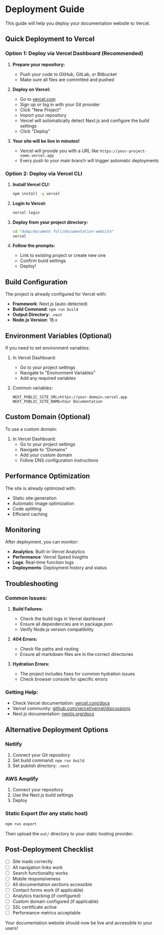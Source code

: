 # Deployment Guide

This guide will help you deploy your documentation website to Vercel.

## Quick Deployment to Vercel

### Option 1: Deploy via Vercel Dashboard (Recommended)

1. **Prepare your repository:**
   - Push your code to GitHub, GitLab, or Bitbucket
   - Make sure all files are committed and pushed

2. **Deploy on Vercel:**
   - Go to [vercel.com](https://vercel.com)
   - Sign up or log in with your Git provider
   - Click "New Project"
   - Import your repository
   - Vercel will automatically detect Next.js and configure the build settings
   - Click "Deploy"

3. **Your site will be live in minutes!**
   - Vercel will provide you with a URL like `https://your-project-name.vercel.app`
   - Every push to your main branch will trigger automatic deployments

### Option 2: Deploy via Vercel CLI

1. **Install Vercel CLI:**
   ```bash
   npm install -g vercel
   ```

2. **Login to Vercel:**
   ```bash
   vercel login
   ```

3. **Deploy from your project directory:**
   ```bash
   cd "dump/document full/documentation-website"
   vercel
   ```

4. **Follow the prompts:**
   - Link to existing project or create new one
   - Confirm build settings
   - Deploy!

## Build Configuration

The project is already configured for Vercel with:

- **Framework**: Next.js (auto-detected)
- **Build Command**: `npm run build`
- **Output Directory**: `.next`
- **Node.js Version**: 18.x

## Environment Variables (Optional)

If you need to set environment variables:

1. In Vercel Dashboard:
   - Go to your project settings
   - Navigate to "Environment Variables"
   - Add any required variables

2. Common variables:
   ```
   NEXT_PUBLIC_SITE_URL=https://your-domain.vercel.app
   NEXT_PUBLIC_SITE_NAME=Your Documentation
   ```

## Custom Domain (Optional)

To use a custom domain:

1. In Vercel Dashboard:
   - Go to your project settings
   - Navigate to "Domains"
   - Add your custom domain
   - Follow DNS configuration instructions

## Performance Optimization

The site is already optimized with:
- Static site generation
- Automatic image optimization
- Code splitting
- Efficient caching

## Monitoring

After deployment, you can monitor:
- **Analytics**: Built-in Vercel Analytics
- **Performance**: Vercel Speed Insights
- **Logs**: Real-time function logs
- **Deployments**: Deployment history and status

## Troubleshooting

### Common Issues:

1. **Build Failures:**
   - Check the build logs in Vercel dashboard
   - Ensure all dependencies are in package.json
   - Verify Node.js version compatibility

2. **404 Errors:**
   - Check file paths and routing
   - Ensure all markdown files are in the correct directories

3. **Hydration Errors:**
   - The project includes fixes for common hydration issues
   - Check browser console for specific errors

### Getting Help:

- Check Vercel documentation: [vercel.com/docs](https://vercel.com/docs)
- Vercel community: [github.com/vercel/vercel/discussions](https://github.com/vercel/vercel/discussions)
- Next.js documentation: [nextjs.org/docs](https://nextjs.org/docs)

## Alternative Deployment Options

### Netlify
1. Connect your Git repository
2. Set build command: `npm run build`
3. Set publish directory: `.next`

### AWS Amplify
1. Connect your repository
2. Use the Next.js build settings
3. Deploy

### Static Export (for any static host)
```bash
npm run export
```
Then upload the `out/` directory to your static hosting provider.

## Post-Deployment Checklist

- [ ] Site loads correctly
- [ ] All navigation links work
- [ ] Search functionality works
- [ ] Mobile responsiveness
- [ ] All documentation sections accessible
- [ ] Contact forms work (if applicable)
- [ ] Analytics tracking (if configured)
- [ ] Custom domain configured (if applicable)
- [ ] SSL certificate active
- [ ] Performance metrics acceptable

Your documentation website should now be live and accessible to your users!